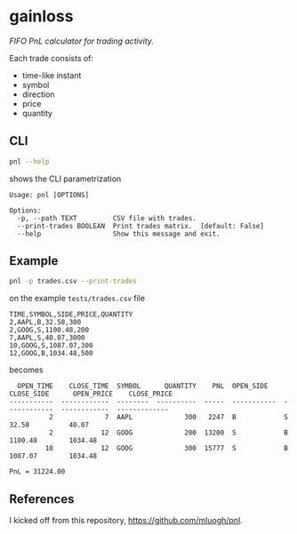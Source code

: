 # gainloss
*FIFO PnL calculator for trading activity.*

Each trade consists of:
* time-like instant
* symbol 
* direction
* price
* quantity

## CLI

```bash
pnl --help
```
shows the CLI parametrization
```
Usage: pnl [OPTIONS]

Options:
  -p, --path TEXT         CSV file with trades.
  --print-trades BOOLEAN  Print trades matrix.  [default: False]
  --help                  Show this message and exit.
```
## Example

```bash
pnl -p trades.csv --print-trades
```
on the example `tests/trades.csv` file
```
TIME,SYMBOL,SIDE,PRICE,QUANTITY
2,AAPL,B,32.58,300
2,GOOG,S,1100.48,200
7,AAPL,S,40.07,3000
10,GOOG,S,1087.07,300
12,GOOG,B,1034.48,500
```
becomes
```
  OPEN_TIME    CLOSE_TIME  SYMBOL      QUANTITY    PNL  OPEN_SIDE    CLOSE_SIDE      OPEN_PRICE    CLOSE_PRICE
-----------  ------------  --------  ----------  -----  -----------  ------------  ------------  -------------
          2             7  AAPL             300   2247  B            S                    32.58          40.07
          2            12  GOOG             200  13200  S            B                  1100.48        1034.48
         10            12  GOOG             300  15777  S            B                  1087.07        1034.48

PnL = 31224.00
```

## References
I kicked off from this repository, https://github.com/mluogh/pnl. 